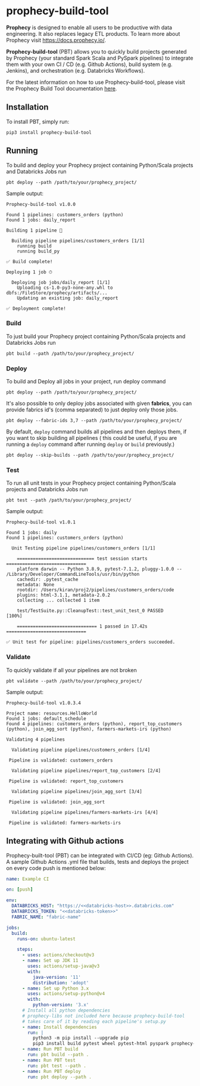 # prophecy-build-tool

**Prophecy** is designed to enable all users to be productive with data engineering. It also replaces legacy ETL
products.
To learn more about Prophecy visit https://docs.prophecy.io/.

**Prophecy-build-tool** (PBT) allows you to quickly build projects generated by Prophecy (your standard Spark Scala and
PySpark pipelines) to integrate them with your own CI / CD (e.g. Github Actions), build system (e.g. Jenkins), and
orchestration (e.g. Databricks Workflows).

For the latest information on how to use Prophecy-build-tool, please visit the Prophecy Build Tool documentation [here](https://docs.prophecy.io/deployment/prophecy-build-tool/).

## Installation

To install PBT, simply run:

```shell
pip3 install prophecy-build-tool
```

## Running

To build and deploy your Prophecy project containing Python/Scala projects and Databricks Jobs run

```shell
pbt deploy --path /path/to/your/prophecy_project/
```

Sample output:

```shell
Prophecy-build-tool v1.0.0

Found 1 pipelines: customers_orders (python)
Found 1 jobs: daily_report

Building 1 pipeline 🚰

  Building pipeline pipelines/customers_orders [1/1]
    running build
    running build_py

✅ Build complete!

Deploying 1 job ⏱

  Deploying job jobs/daily_report [1/1]
    Uploading cs-1.0-py3-none-any.whl to dbfs:/FileStore/prophecy/artifacts/...
    Updating an existing job: daily_report

✅ Deployment complete!
```

### Build
To just build your Prophecy project containing Python/Scala projects and Databricks Jobs run

```shell
pbt build --path /path/to/your/prophecy_project/
```


### Deploy
To build and Deploy all jobs in your project, run deploy command
```shell
pbt deploy --path /path/to/your/prophecy_project/
```

It's also possible to only deploy jobs associated with given **fabrics**, you can provide fabrics id's (comma separated)
to just deploy only those jobs.

```shell
pbt deploy --fabric-ids 3,7 --path /path/to/your/prophecy_project/
```

By default, `deploy` command builds all pipelines and then deploys them, if you want to skip building all pipelines 
( this could be useful, if you are running a `deploy` command  after running `deploy` or `build` previously.)

```shell
pbt deploy --skip-builds --path /path/to/your/prophecy_project/
```



### Test
To run all unit tests in your Prophecy project containing Python/Scala projects and Databricks Jobs run

```shell
pbt test --path /path/to/your/prophecy_project/
```


Sample output:
```shell
Prophecy-build-tool v1.0.1

Found 1 jobs: daily
Found 1 pipelines: customers_orders (python)

  Unit Testing pipeline pipelines/customers_orders [1/1]

    ============================= test session starts ==============================
    platform darwin -- Python 3.8.9, pytest-7.1.2, pluggy-1.0.0 -- /Library/Developer/CommandLineTools/usr/bin/python
    cachedir: .pytest_cache
    metadata: None
    rootdir: /Users/kiran/proj2/pipelines/customers_orders/code
    plugins: html-3.1.1, metadata-2.0.2
    collecting ... collected 1 item

    test/TestSuite.py::CleanupTest::test_unit_test_0 PASSED                  [100%]
    
    ============================== 1 passed in 17.42s ==============================

✅ Unit test for pipeline: pipelines/customers_orders succeeded.
```


### Validate
To quickly validate if all your pipelines are not broken 

```shell
pbt validate --path /path/to/your/prophecy_project/
```

Sample output:
```shell
Prophecy-build-tool v1.0.3.4

Project name: resources.HelloWorld
Found 1 jobs: default_schedule
Found 4 pipelines: customers_orders (python), report_top_customers (python), join_agg_sort (python), farmers-markets-irs (python)

Validating 4 pipelines 

  Validating pipeline pipelines/customers_orders [1/4]

 Pipeline is validated: customers_orders

  Validating pipeline pipelines/report_top_customers [2/4]

 Pipeline is validated: report_top_customers

  Validating pipeline pipelines/join_agg_sort [3/4]

 Pipeline is validated: join_agg_sort

  Validating pipeline pipelines/farmers-markets-irs [4/4]

 Pipeline is validated: farmers-markets-irs
```



## Integrating with Github actions

Prophecy-built-tool (PBT) can be integrated with CI/CD (eg: Github Actions). A sample Github Actions .yml file that builds, tests and deploys the project on every code push is mentioned below:
```yaml
name: Example CI

on: [push]

env:
  DATABRICKS_HOST: "https://<<databricks-host>>.databricks.com"
  DATABRICKS_TOKEN: "<<databricks-token>>"
  FABRIC_NAME: "fabric-name"

jobs:
  build:
    runs-on: ubuntu-latest

    steps:
      - uses: actions/checkout@v3
      - name: Set up JDK 11
        uses: actions/setup-java@v3
        with:
          java-version: '11'
          distribution: 'adopt'
      - name: Set up Python 3.x
        uses: actions/setup-python@v4
        with:
          python-version: '3.x'
      # Install all python dependencies 
      # prophecy-libs not included here because prophecy-build-tool 
      # takes care of it by reading each pipeline's setup.py
      - name: Install dependencies
        run: |
          python3 -m pip install --upgrade pip
          pip3 install build pytest wheel pytest-html pyspark prophecy-build-tool
      - name: Run PBT build
        run: pbt build --path .
      - name: Run PBT test
        run: pbt test --path .
      - name: Run PBT deploy
        run: pbt deploy --path .

```

